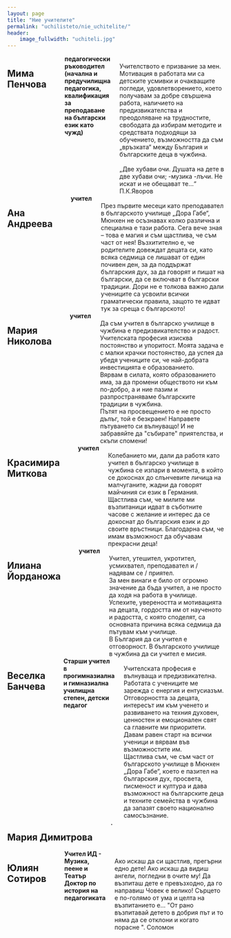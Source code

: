 ```yaml
---
layout: page
title: "Ние учителите"
permalink: "uchilisteto/nie_uchitelite/"
header:
    image_fullwidth: "uchiteli.jpg"
---
```



<div class="row">
	<div class="medium-3 columns t30">
		  <img class="b30" src="{{ site.urlimg }}MimaP.jpg" alt="">
	</div><!-- /.medium-5.columns -->
	<div class="medium-9 columns">
		<h2> Мима Пенчова</h2> <br/>
        <strong>педагогически ръководител <br/>
        (начална и предучилищна педагогика, квалификация за преподаване на български език като чужд) </strong> <br/>
        Учителството е призвание за мен. Мотивация в работата ми са детските усмивки и очакващите погледи, удовлетворението, което получавам за добре свършена работа, наличието на предизвикателства и преодоляване на трудностите, свободата да избирам методите и средствата подходящи за обучението, възможността да съм „връзката“ между България и българските деца в чужбина.  <br/><br/>
        „Две хубави очи. Душата на дете в две хубави очи; -музика -лъчи. Не искат и не обещават те…“ П.К.Яворов
	</div>
</div><!-- /.row -->

<div class="row">
	<div class="medium-3 columns t30">
		  <img class="b30" src="{{ site.urlimg }}Ana_Andreeva.jpg" alt="">
	</div><!-- /.medium-5.columns -->
	<div class="medium-9 columns">
		<h2>Ана Андреева</h2> <br/>
        <strong>учител</strong> <br/>
        През първите месеци като преподавател в българското училище „Дора Габе“, Мюнхен не осъзнавах колко различна и специална е тази работа. Сега вече зная – това е магия и съм щастлива, че съм част от нея! Възхитително е, че родителите довеждат децата си, като всяка седмица се лишават от един почивен ден, за да поддържат българския дух, за да говорят и пишат на български, да се включват в български традиции. Дори не е толкова важно дали учениците са усвоили всички граматически правила, защото те идват тук за среща с българското!
    </div>
</div><!-- /.row -->
<div class="row">
	<div class="medium-3 columns t30">
		  <img class="b30" src="{{ site.urlimg }}Maria_Nikolova.jpg" alt="">
	</div><!-- /.medium-5.columns -->
	<div class="medium-9 columns">
		<h2>Мария Николова</h2> <br/>
        <strong>учител</strong> <br/>
		Да съм учител в българско училище в чужбина e предизвикателство и радост. Учителската професия  изисква постоянство и упоритост. Моята задача е с малки крачки постоянство, да успея да убедя учениците си, че  най-добрата инвестицията е образованието.  <br/>
		Вярвам в силата, която образованието има, за да промени обществото ни към по-добро, а и ние пазим и разпространяваме българските традиции в чужбина.  <br/>
		Пътят на просвещението е не просто дълъг, той е безкраен! Направете пътуването си вълнуващо! И не забравяйте да "събирате" приятелства, и скъпи спомени!
    </div>
</div><!-- /.row -->
<div class="row">
	<div class="medium-3 columns t30">
		  <img class="b30" src="{{ site.urlimg }}Krasimira_Mitkova.jpg" alt="">
	</div><!-- /.medium-5.columns -->
	<div class="medium-9 columns">
		<h2>Красимира Миткова</h2> <br/>
        <strong>учител</strong> <br/>
		Колебанието ми, дали да работя като учител в българско училище в чужбина се изпари в момента, в който се докоснах до слънчевите личица на малчуганите, жадни да говорят майчиния си език в Германия. Щастлива съм, че милите ми възпитаници идват в съботните часове с желание и интерес да се докоснат до българския език и до своите връстници. Благодарна съм, че имам възможност да обучавам прекрасни деца!
    </div>
</div><!-- /.row -->
<div class="row">
	<div class="medium-3 columns t30">
		  <img class="b30" src="{{ site.urlimg }}Iliana_Yordanova.jpg" alt="">
	</div><!-- /.medium-5.columns -->
	<div class="medium-9 columns">
		<h2>Илиана Йорданожа</h2> <br/>
        <strong>учител</strong> <br/>
		Учител, утешител, укротител, усмихвател, преподавател и / надявам се / приятел.<br/>
		За мен винаги е било от огромно значение да бъда учител, а не просто да ходя на работа в училище. Успехите, увереността и мотивацията на децата, гордостта им от наученото и радостта, с която споделят, са основната причина всяка седмица да пътувам към училище. <br/>
		В България да си учител е отговорност. В българското училище в чужбина да си учител е мисия.
    </div>
</div><!-- /.row -->
<div class="row">
	<div class="medium-3 columns t30">
		  <img class="b30" src="{{ site.urlimg }}Veselka_Bancheva.jpg" alt="">
	</div><!-- /.medium-5.columns -->
	<div class="medium-9 columns">
		<h2>Веселка Банчева</h2> <br/>
        <strong>Старши учител в прогимназиална и гимназиална училищна степен, детски педагог</strong> <br/>
		Учителската професия е вълнуваща и предизвикателна. Работата с учениците ме зарежда с енергия и ентусиазъм. Отговорността за децата, интересът им към ученето и развиването на техния духовен, ценностен и емоционален свят са главните ми приоритети. Давам равен старт на всички ученици и вярвам във възможностите им. <br/>
		Щастлива съм, че съм част от българското училище в Мюнхен „Дора Габе“, което е пазител на българския дух, просвета, писменост и култура и дава възможност на българските деца и техните семейства в чужбина да запазят своето национално самосъзнание.
    </div>
</div><!-- /.row -->
<div class="row">
	<div class="medium-3 columns t30">
		  <img class="b30" src="{{ site.urlimg }}uch.png" alt="">
	</div><!-- /.medium-5.columns -->
	<div class="medium-9 columns">
		<h2>Мария Димитрова</h2> <br/>
        <strong>.</strong> <br/>
    </div>
</div><!-- /.row -->
<div class="row">
	<div class="medium-3 columns t30">
		  <img class="b30" src="{{ site.urlimg }}Yulian_Sotirov.png" alt="">
	</div><!-- /.medium-5.columns -->
	<div class="medium-9 columns">
		<h2>Юлиян Сотиров</h2> <br/>
        <strong>Учител ИД - Музика, пеене и Театър  <br/>
		Доктор по история на педагогиката</strong> <br/>
		Ако искаш да си щастлив, прегърни едно дете! Ако искаш да видиш ангели, погледни в очите му! Да възпиташ дете е превъзходно, да го направиш Човек е велико! Сърцето е по-голямо от ума и целта на възпитанието е... "От рано възпитавай детето в добрия път и то няма да се отклони и когато порасне ". Соломон
    </div>
</div><!-- /.row -->
